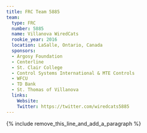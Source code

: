 ```yaml
---
title: FRC Team 5885
team:
  type: FRC
  number: 5885
  name: Villanova WiredCats
  rookie_year: 2016
  location: LaSalle, Ontario, Canada
  sponsors:
  - Argosy Foundation
  - Centerline
  - St. Clair College
  - Control Systems International & MTE Controls
  - WFCU
  - TD Bank
  - St. Thomas of Villanova
  links:
    Website:
    Twitter: https://twitter.com/wiredcats5885
---
```


{% include remove_this_line_and_add_a_paragraph %}